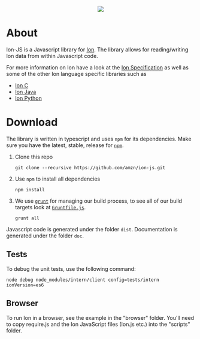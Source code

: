 <p align="center">
 <a title="" href="https://api.travis-ci.org/amzn/ion-js.svg?branch=master">
 <img src="https://api.travis-ci.org/amzn/ion-js.svg?branch=master"/>
 </a>
</p>

# About 

Ion-JS is a Javascript library for [Ion](https://amznlabs.github.io/ion-docs/). The library allows for reading/writing Ion 
data from within Javascript code. 

For more information on Ion have a look at the [Ion Specification](https://amznlabs.github.io/ion-docs/) as well as some of the other Ion language specific libraries such as 

* [Ion C](https://github.com/amznlabs/ion-c)
* [Ion Java](https://github.com/amznlabs/ion-java)
* [Ion Python](https://github.com/amznlabs/ion-python)


# Download

The library is written in typescript and uses `npm` for its dependencies. Make sure you have the latest, stable, release 
for [`npm`](https://nodejs.org/en/).

1. Clone this repo 
    ```
    git clone --recursive https://github.com/amzn/ion-js.git
    ```
1. Use `npm` to install all dependencies
    ```
    npm install 
    ```
1. We use [`grunt`](https://gruntjs.com/) for managing our build process, to see all of our build targets look at [`Gruntfile.js`](Gruntfile.js). 
    ```
    grunt all
    ```
Javascript code is generated under the folder `dist`. Documentation is generated under the folder `doc`.  


## Tests 

To debug the unit tests, use the following command:

```
node debug node_modules/intern/client config=tests/intern ionVersion=es6
```

## Browser 

To run Ion in a browser, see the example in the "browser" folder. You'll need to copy require.js and the Ion JavaScript files (Ion.js etc.) into the "scripts" folder.
